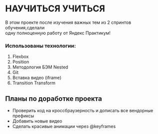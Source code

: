 #   НАУЧИТЬСЯ УЧИТЬСЯ
В этом проекте после изучения важных тем из 2 спринтов обучения,сделали  
 одну полноценную  работу от Яндекс Практикум!
 ### Использованы технологии:
 1. Flexbox
 2. Position
 3. Методология БЭМ Nested
 4. Git
 5. Вставка видео (iframe)
 6. Transition Transform

## Планы по доработке проекта
 * Проверить код на кроссбраузерность и дописать все вендорные префиксы
 * Добавить новые видео 
 * Сделать красивые анимации через @keyframes